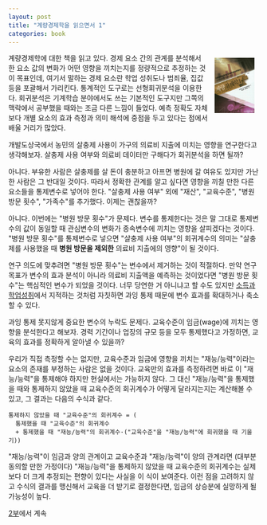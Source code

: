 ```yaml
---
layout: post
title: "계량경제학을 읽으면서 1"
categories: book
---
```


<img style="float: right; margin: 10px;" src="/assets/book_cover/9791130302171.jpg" width="80px">계량경제학에 대한 책을 읽고 있다. 경제 요소 간의 관계를 분석해서 한 요소 값의 변화가 어떤 영향을 끼치는지를 정량적으로 추정하는 것이 목표인데, 여기서 말하는 경제 요소란 학업 성취도나 범죄율, 집값 등을 포괄해서 가리킨다. 통계적인 도구로는 선형회귀분석을 이용한다. 회귀분석은 기계학습 분야에서도 쓰는 기본적인 도구지만 그쪽의 맥락에서 공부했을 때와는 조금 다른 느낌이 들었다. 예측 정확도 자체보다 개별 요소의 효과 측정과 의미 해석에 중점을 두고 있다는 점에서 배울 거리가 많았다.

개발도상국에서 농민의 살충제 사용이 가구의 의료비 지출에 미치는 영향을 연구한다고 생각해보자. 살충제 사용 여부와 의료비 데이터만 구해다가 회귀분석을 하면 될까?<!--more-->

아니다. 부유한 사람은 살충제를 살 돈이 충분하고 아프면 병원에 갈 여유도 있지만 가난한 사람은 그 반대일 것이다. 따라서 정확한 관계를 알고 싶다면 영향을 끼칠 만한 다른 요소들을 통제변수로 넣어야 한다. "살충제 사용 여부" 외에 "재산", "교육수준", "병원 방문 횟수", "가족수"를 추가했다. 이제는 괜찮을까?

아니다. 이번에는 "병원 방문 횟수"가 문제다. 변수를 통제한다는 것은 말 그대로 통제변수의 값이 동일할 때 관심변수의 변화가 종속변수에 끼치는 영향을 살피겠다는 것이다. "병원 방문 횟수"를 통제변수로 넣으면 "살충제 사용 여부"의 회귀계수의 의미는 "살충제를 사용했을 때 **병원 방문을 제외한** 의료비 지출에의 영향"이 될 것이다.

연구 의도에 맞추려면 "병원 방문 횟수"는 변수에서 제거하는 것이 적절하다. 만약 연구 목표가 변수의 효과 분석이 아니라 의료비 지출액을 예측하는 것이었다면 "병원 방문 횟수"는 핵심적인 변수가 되었을 것이다. 너무 당연한 거 아니냐고 할 수도 있지만 [소득과 학업성취](http://sovidence.tistory.com/792)에서 지적하는 것처럼 자칫하면 과잉 통제 때문에 변수 효과를 확대하거나 축소할 수 있다.

과잉 통제 못지않게 중요한 변수의 누락도 문제다. 교육수준이 임금(wage)에 끼치는 영향을 분석한다고 해보자. 경력 기간이나 업장의 규모 등을 모두 통제했다고 가정하면, 교육의 효과를 정확하게 알아낼 수 있을까?

우리가 직접 측정할 수는 없지만, 교육수준과 임금에 영향을 끼치는 "재능/능력"이라는 요소의 존재를 부정하는 사람은 없을 것이다. 교육만의 효과를 측정하려면 바로 이 "재능/능력"을 통제해야 하지만 현실에서는 가능하지 않다. 그 대신 "재능/능력"을 통제했을 때와 통제하지 않았을 때 교육수준의 회귀계수가 어떻게 달라지는지는 계산해볼 수 있고, 그 결과는 다음의 수식과 같다.
```
통제하지 않았을 때 "교육수준"의 회귀계수 = (
  통제했을 때 "교육수준"의 회귀계수
  + 통제했을 때 "재능/능력"의 회귀계수·("교육수준"을 "재능/능력"에 회귀했을 때 기울기))
```

"재능/능력"이 임금과 양의 관계이고 교육수준과 "재능/능력"이 양의 관계라면 (대부분 동의할 만한 가정이다) "재능/능력"을 통제하지 않았을 때 교육수준의 회귀계수는 실제보다 더 크게 추정되는 편향이 있다는 사실을 이 식이 보여준다. 이런 점을 고려하지 않고 수식의 결과를 맹신해서 교육을 더 받기로 결정한다면, 임금의 상승분에 실망하게 될 가능성이 높다.

[2부](http://www.4four.us/article/2016/12/reading-an-econometric-book-2)에서 계속